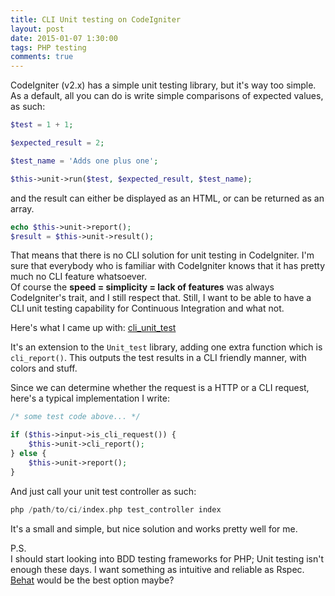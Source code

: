 ```yaml
---
title: CLI Unit testing on CodeIgniter
layout: post
date: 2015-01-07 1:30:00
tags: PHP testing
comments: true
---
```


CodeIgniter (v2.x) has a simple unit testing library, but it's way too simple.  
As a default, all you can do is write simple comparisons of expected values, as such:

```php
$test = 1 + 1;

$expected_result = 2;

$test_name = 'Adds one plus one';

$this->unit->run($test, $expected_result, $test_name);
```

and the result can either be displayed as an HTML, or can be returned as an array.  

```php
echo $this->unit->report();
$result = $this->unit->result();
```

That means that there is no CLI solution for unit testing in CodeIgniter.
I'm sure that everybody who is familiar with CodeIgniter knows that it has pretty much no CLI feature whatsoever.  
Of course the **speed = simplicity = lack of features** was always CodeIgniter's trait, and I still respect that.
Still, I want to be able to have a CLI unit testing capability for Continuous Integration and what not.

Here's what I came up with: [cli_unit_test](https://github.com/ashiina/codeigniter-cli_unit_test)

It's an extension to the `Unit_test` library, adding one extra function which is `cli_report()`. This outputs the test results in a CLI friendly manner, with colors and stuff.

Since we can determine whether the request is a HTTP or a CLI request, here's a typical implementation I write:

```php
/* some test code above... */

if ($this->input->is_cli_request()) {
	$this->unit->cli_report();
} else {
	$this->unit->report();
}
```

And just call your unit test controller as such:

```php
php /path/to/ci/index.php test_controller index
```

It's a small and simple, but nice solution and works pretty well for me.  
  
  
  
P.S.   
I should start looking into BDD testing frameworks for PHP; Unit testing isn't enough these days. I want something as intuitive and reliable as Rspec. [Behat](http://docs.behat.org/en/v2.5/) would be the best option maybe? 






